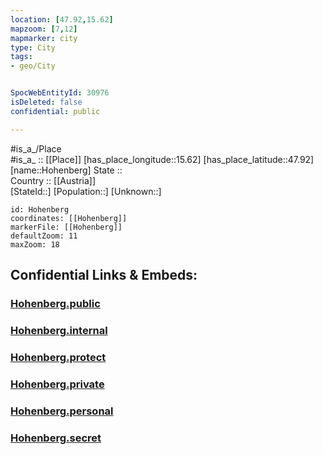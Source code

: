 ```yaml
---
location: [47.92,15.62] 
mapzoom: [7,12] 
mapmarker: city 
type: City
tags:
- geo/City


SpocWebEntityId: 30976
isDeleted: false
confidential: public

---
```

#is_a_/Place  
#is_a_ :: [[Place]] 
[has_place_longitude::15.62] 
[has_place_latitude::47.92] 
[name::Hohenberg] 
State ::  
Country :: [[Austria]]  
[StateId::] 
[Population::] 
[Unknown::] 


```leaflet
id: Hohenberg
coordinates: [[Hohenberg]] 
markerFile: [[Hohenberg]] 
defaultZoom: 11 
maxZoom: 18
```


## Confidential Links & Embeds: 

### [Hohenberg.public](/_public/\Earth\Continent\Europe\Europe~Central\Austria\Austrias_States\Niederösterreich\CityHohenberg.public.md) 

### [Hohenberg.internal](/_internal/\Earth\Continent\Europe\Europe~Central\Austria\Austrias_States\Niederösterreich\CityHohenberg.internal.md) 

### [Hohenberg.protect](/_protect/\Earth\Continent\Europe\Europe~Central\Austria\Austrias_States\Niederösterreich\CityHohenberg.protect.md) 

### [Hohenberg.private](/_private/\Earth\Continent\Europe\Europe~Central\Austria\Austrias_States\Niederösterreich\CityHohenberg.private.md) 

### [Hohenberg.personal](/_personal/\Earth\Continent\Europe\Europe~Central\Austria\Austrias_States\Niederösterreich\CityHohenberg.personal.md) 

### [Hohenberg.secret](/_secret/\Earth\Continent\Europe\Europe~Central\Austria\Austrias_States\Niederösterreich\CityHohenberg.secret.md)

